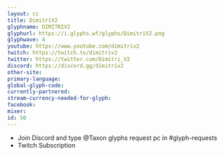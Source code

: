 ```yaml
---
layout: cc
title: DimitriV2
glyphname: DIMITRIV2
glyphurl: https://i.glyphs.wf/glyphs/DimitriV2.png
glyphwave: 4
youtube: https://www.youtube.com/dimitriv2
twitch: https://twitch.tv/dimitriv2
twitter: https://twitter.com/Dimitri_V2
discord: https://discord.gg/dimitriv2
other-site: 
primary-language: 
global-glyph-code: 
currently-partnered: 
stream-currency-needed-for-glyph: 
facebook: 
mixer: 
id: 50
---
```

* Join Discord and type @Taxon glyphs request pc in #glyph-requests
* Twitch Subscription
